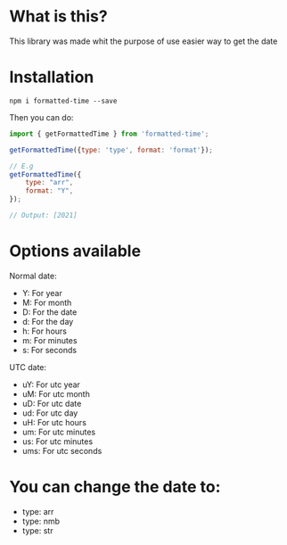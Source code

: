 # What is this?

This library was made whit the purpose of use easier way to get the date

# Installation

`npm i formatted-time --save`

Then you can do:

```js
import { getFormattedTime } from 'formatted-time';

getFormattedTime({type: 'type', format: 'format'});

// E.g
getFormattedTime({
    type: "arr",
    format: "Y",
});

// Output: [2021]

```

# Options available

Normal date:

- Y: For year
- M: For month
- D: For the date
- d: For the day
- h: For hours
- m: For minutes
- s: For seconds

UTC date: 

- uY: For utc year
- uM: For utc month
- uD: For utc date
- ud: For utc day
- uH: For utc hours
- um: For utc minutes
- us: For utc minutes
- ums: For utc seconds

# You can change the date to:

- type: arr
- type: nmb
- type: str
